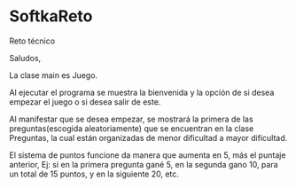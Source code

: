 # SoftkaReto
Reto técnico

Saludos,

La clase main es Juego.

Al ejecutar el programa se muestra la bienvenida y la opción de si desea empezar el juego o si desea salir de este. 

Al manifestar que se desea empezar, se mostrará la primera de las preguntas(escogida aleatoriamente) que se encuentran en la clase Preguntas, la cual están organizadas de menor dificultad a mayor dificultad. 

El sistema de puntos funcione da manera que aumenta en 5, más el puntaje anterior, Ej: si en la primera pregunta gané 5, en la segunda gano 10, para un total de 15 puntos, y en la siguiente 20, etc.

